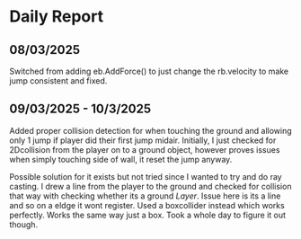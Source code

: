 # Daily Report
## 08/03/2025
Switched from adding eb.AddForce() to just change the rb.velocity to make jump consistent and fixed.

## 09/03/2025 - 10/3/2025
Added proper collision detection for when touching the ground and allowing only 1 jump if player did their first jump midair. Initially, I just checked for 2Dcollision from the player on to a ground object, however proves issues when simply touching side of wall, it reset the jump anyway.

Possible solution for it exists but not tried since I wanted to try and do ray casting. I drew a line from the player to the ground and checked for collision that way with checking whether its a ground *Layer*. Issue here is its a line and so on a eldge it wont register. Used a boxcollider instead which works perfectly. Works the same way just a box. Took a whole day to figure it out though.
